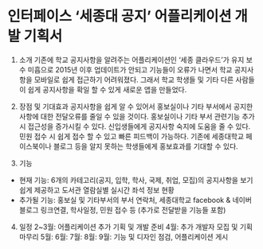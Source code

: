 # 인터페이스 ‘세종대 공지’ 어플리케이션 개발 기획서

1. 소개
 기존에 학교 공지사항을 알려주는 어플리케이션인 ‘세종 클라우드’가 유지 보수 미흡으로 2015년 이후 업데이트가 안되고 기능들이 오류가 나면서 학교 공지사항을 모바일로 쉽게 접근하기 어려워졌다. 그래서 학교 학생들 및 기타 다른 사람들이 쉽게 공지사항을 확일 할   수 있게 새로운 앱을 만들었다.

2. 장점 및 기대효과
공지사항을 쉽게 알 수 있어서 홍보실이나 기타 부서에서 공지한 사항에 대한 전달오류를 줄일 수 있을 것이다.
홍보실이나 기타 부서 관련기능 추가 시 접근성을 증가시킬 수 있다.
신입생들에게 공지사항 숙지에 도움을 줄 수 있다.
민원 접수 시 쉽게 접수 할 수 있고 빠른 피드백이 가능하다.
기존에 세종대학교 페이스북이나 블로그 등을 알지 못하는 학생들에게 홍보효과를 기대할 수 있다. 

3. 기능
- 현재 기능: 6개의 카테고리(공지, 입학, 학사, 국제, 취업, 모집)의 공지사항을 보기 쉽게 제공하고 도서관 열람실별 실시간 좌석 정보 현황
- 추가될 기능: 홍보실 및 기타부서의 부서 연락처, 세종대학교 facebook & 네이버 블로그 링크연결, 학사일정, 민원 접수 등 (추가로 전달받을 기능들 포함)

4. 일정
2~3월: 어플리케이션 추가 기획 및 개발 준비
4월: 추가 개발자 모집 및 기획 마무리
5월: 
6월:
7월:
8월:
9월: 기능 및 디자인 점검, 어플리케이션 게시
